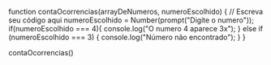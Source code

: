 function contaOcorrencias(arrayDeNumeros, numeroEscolhido) {
    // Escreva seu código aqui
    numeroEscolhido = Number(prompt("Digite o numero"));
    if(numeroEscolhido === 4){
      console.log("O numero 4 aparece 3x");
    }
  else if (numeroEscolhido === 3) {
      console.log("Número não encontrado");
  }
  }

  contaOcorrencias()
